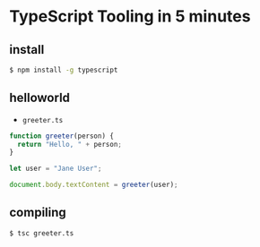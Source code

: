 # TypeScript Tooling in 5 minutes

## install

```sh
$ npm install -g typescript
```

## helloworld

- `greeter.ts`
```ts
function greeter(person) {
  return "Hello, " + person;
}

let user = "Jane User";

document.body.textContent = greeter(user);
```

## compiling

```sh
$ tsc greeter.ts
```


